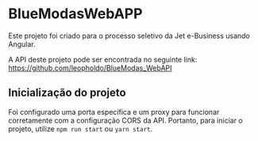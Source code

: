 # BlueModasWebAPP

Este projeto foi criado para o processo seletivo da Jet e-Business usando Angular.

A API deste projeto pode ser encontrada no seguinte link: https://github.com/leopholdo/BlueModas_WebAPI

## Inicialização do projeto

Foi configurado uma porta específica e um proxy para funcionar corretamente com a configuração CORS da API. Portanto, para iniciar o projeto, utilize `npm run start` ou `yarn start`.
